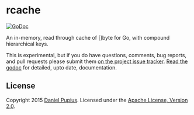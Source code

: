# rcache

[![GoDoc](https://godoc.org/github.com/dpup/rcache?status.svg)](https://godoc.org/github.com/dpup/rcache)

An in-memory, read through cache of []byte for Go, with compound hierarchical
keys.

This is experimental, but if you do have questions, comments, bug reports, and
pull requests please submit them
[on the project issue tracker](https://github.com/dpup/rcache/issues/new). [Read
the godoc](https://godoc.org/github.com/dpup/rcache) for detailed,
upto date, documentation.

License
-------
Copyright 2015 [Daniel Pupius](http://pupius.co.uk). Licensed under the
[Apache License, Version 2.0](http://www.apache.org/licenses/LICENSE-2.0).
